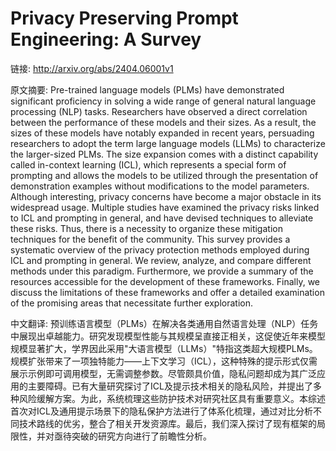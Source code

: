 # Privacy Preserving Prompt Engineering: A Survey

链接: http://arxiv.org/abs/2404.06001v1

原文摘要:
Pre-trained language models (PLMs) have demonstrated significant proficiency
in solving a wide range of general natural language processing (NLP) tasks.
Researchers have observed a direct correlation between the performance of these
models and their sizes. As a result, the sizes of these models have notably
expanded in recent years, persuading researchers to adopt the term large
language models (LLMs) to characterize the larger-sized PLMs. The size
expansion comes with a distinct capability called in-context learning (ICL),
which represents a special form of prompting and allows the models to be
utilized through the presentation of demonstration examples without
modifications to the model parameters. Although interesting, privacy concerns
have become a major obstacle in its widespread usage. Multiple studies have
examined the privacy risks linked to ICL and prompting in general, and have
devised techniques to alleviate these risks. Thus, there is a necessity to
organize these mitigation techniques for the benefit of the community. This
survey provides a systematic overview of the privacy protection methods
employed during ICL and prompting in general. We review, analyze, and compare
different methods under this paradigm. Furthermore, we provide a summary of the
resources accessible for the development of these frameworks. Finally, we
discuss the limitations of these frameworks and offer a detailed examination of
the promising areas that necessitate further exploration.

中文翻译:
预训练语言模型（PLMs）在解决各类通用自然语言处理（NLP）任务中展现出卓越能力。研究发现模型性能与其规模呈直接正相关，这促使近年来模型规模显著扩大，学界因此采用"大语言模型（LLMs）"特指这类超大规模PLMs。规模扩张带来了一项独特能力——上下文学习（ICL），这种特殊的提示形式仅需展示示例即可调用模型，无需调整参数。尽管颇具价值，隐私问题却成为其广泛应用的主要障碍。已有大量研究探讨了ICL及提示技术相关的隐私风险，并提出了多种风险缓解方案。为此，系统梳理这些防护技术对研究社区具有重要意义。本综述首次对ICL及通用提示场景下的隐私保护方法进行了体系化梳理，通过对比分析不同技术路线的优劣，整合了相关开发资源库。最后，我们深入探讨了现有框架的局限性，并对亟待突破的研究方向进行了前瞻性分析。
